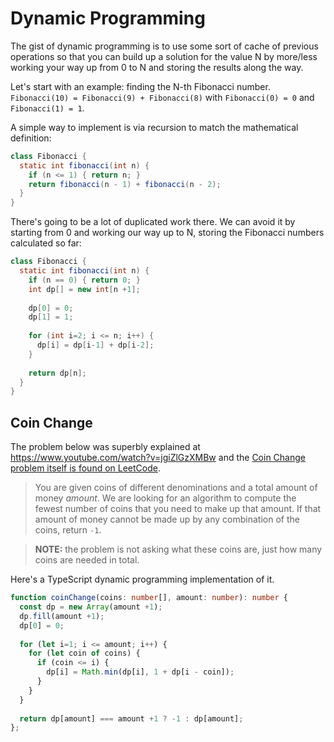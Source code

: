 # Dynamic Programming
The gist of dynamic programming is to use some sort of cache of previous operations so that you can build up a solution for the value N
by more/less working your way up from 0 to N and storing the results along the way.

Let's start with an example: finding the N-th Fibonacci number.
`Fibonacci(10) = Fibonacci(9) + Fibonacci(8)` with `Fibonacci(0) = 0` and `Fibonacci(1) = 1`.

A simple way to implement is via recursion to match the mathematical definition:
```java
class Fibonacci {
  static int fibonacci(int n) {
    if (n <= 1) { return n; }
    return fibonacci(n - 1) + fibonacci(n - 2);
  }
}
```

There's going to be a lot of duplicated work there. We can avoid it by starting from 0 and working our way up to N, storing the Fibonacci
numbers calculated so far:
```java
class Fibonacci {
  static int fibonacci(int n) {
    if (n == 0) { return 0; }
    int dp[] = new int[n +1];
    
    dp[0] = 0;
    dp[1] = 1;
    
    for (int i=2; i <= n; i++) {
      dp[i] = dp[i-1] + dp[i-2];
    }
    
    return dp[n];  
  }
}
```

## Coin Change
The problem below was superbly explained at https://www.youtube.com/watch?v=jgiZlGzXMBw and the [Coin Change problem itself is found on
LeetCode](https://leetcode.com/problems/coin-change/).

> You are given coins of different denominations and a total amount of money *amount*.
> We are looking for an algorithm to compute the fewest number of coins that you need to make up that amount.
> If that amount of money cannot be made up by any combination of the coins, return `-1`.

> **NOTE:** the problem is not asking what these coins are, just how many coins are needed in total.

Here's a TypeScript dynamic programming implementation of it. 
```typescript
function coinChange(coins: number[], amount: number): number {
  const dp = new Array(amount +1);
  dp.fill(amount +1);
  dp[0] = 0;
  
  for (let i=1; i <= amount; i++) {
    for (let coin of coins) {
      if (coin <= i) {
        dp[i] = Math.min(dp[i], 1 + dp[i - coin]);
      }
    }
  }
  
  return dp[amount] === amount +1 ? -1 : dp[amount];
};
```
